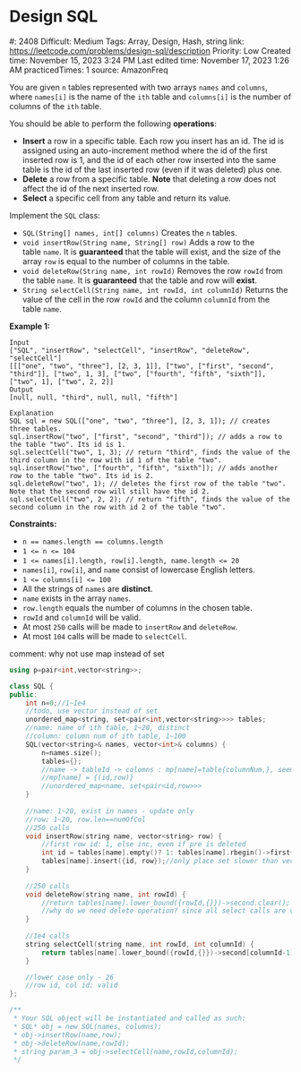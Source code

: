# Design SQL

#: 2408
Difficult: Medium
Tags: Array, Design, Hash, string
link: https://leetcode.com/problems/design-sql/description
Priority: Low
Created time: November 15, 2023 3:24 PM
Last edited time: November 17, 2023 1:26 AM
practicedTimes: 1
source: AmazonFreq

You are given `n` tables represented with two arrays `names` and `columns`, where `names[i]` is the name of the `ith` table and `columns[i]` is the number of columns of the `ith` table.

You should be able to perform the following **operations**:

- **Insert** a row in a specific table. Each row you insert has an id. The id is assigned using an auto-increment method where the id of the first inserted row is 1, and the id of each other row inserted into the same table is the id of the last inserted row (even if it was deleted) plus one.
- **Delete** a row from a specific table. **Note** that deleting a row does not affect the id of the next inserted row.
- **Select** a specific cell from any table and return its value.

Implement the `SQL` class:

- `SQL(String[] names, int[] columns)` Creates the `n` tables.
- `void insertRow(String name, String[] row)` Adds a row to the table `name`. It is **guaranteed** that the table will exist, and the size of the array `row` is equal to the number of columns in the table.
- `void deleteRow(String name, int rowId)` Removes the row `rowId` from the table `name`. It is **guaranteed** that the table and row will **exist**.
- `String selectCell(String name, int rowId, int columnId)` Returns the value of the cell in the row `rowId` and the column `columnId` from the table `name`.

**Example 1:**

```
Input
["SQL", "insertRow", "selectCell", "insertRow", "deleteRow", "selectCell"]
[[["one", "two", "three"], [2, 3, 1]], ["two", ["first", "second", "third"]], ["two", 1, 3], ["two", ["fourth", "fifth", "sixth"]], ["two", 1], ["two", 2, 2]]
Output
[null, null, "third", null, null, "fifth"]

Explanation
SQL sql = new SQL(["one", "two", "three"], [2, 3, 1]); // creates three tables.
sql.insertRow("two", ["first", "second", "third"]); // adds a row to the table "two". Its id is 1.
sql.selectCell("two", 1, 3); // return "third", finds the value of the third column in the row with id 1 of the table "two".
sql.insertRow("two", ["fourth", "fifth", "sixth"]); // adds another row to the table "two". Its id is 2.
sql.deleteRow("two", 1); // deletes the first row of the table "two". Note that the second row will still have the id 2.
sql.selectCell("two", 2, 2); // return "fifth", finds the value of the second column in the row with id 2 of the table "two".

```

**Constraints:**

- `n == names.length == columns.length`
- `1 <= n <= 104`
- `1 <= names[i].length, row[i].length, name.length <= 20`
- `names[i]`, `row[i]`, and `name` consist of lowercase English letters.
- `1 <= columns[i] <= 100`
- All the strings of `names` are **distinct**.
- `name` exists in the array `names`.
- `row.length` equals the number of columns in the chosen table.
- `rowId` and `columnId` will be valid.
- At most `250` calls will be made to `insertRow` and `deleteRow`.
- At most `104` calls will be made to `selectCell`.

comment: why not use map instead of set

```cpp
using p=pair<int,vector<string>>;

class SQL {
public:
    int n=0;//1~1e4
    //todo, use vector instead of set
    unordered_map<string, set<pair<int,vector<string>>>> tables;
    //name: name of ith table, 1~20, distinct
    //column: column num of ith table, 1~100
    SQL(vector<string>& names, vector<int>& columns) {
        n=names.size();
        tables={};
        //name -> tableId -> colomns : mp[name]=table{columnNum,}, seems not important
        //mp[name] = {(id,row)}
        //unordered_map<name, set<pair<id,row>>>
    }
    
    //name: 1~20, exist in names - update only
    //row: 1~20, row.len==numOfCol
    //250 calls
    void insertRow(string name, vector<string> row) {
        //first row id: 1, else inc, even if pre is deleted
        int id = tables[name].empty()? 1: tables[name].rbegin()->first+1;
        tables[name].insert({id, row});//only place set slower than vector?
    }
    
    //250 calls
    void deleteRow(string name, int rowId) {
        //return tables[name].lower_bound({rowId,{}})->second.clear();
        //why do we need delete operation? since all select calls are valid
    }
    
    //1e4 calls
    string selectCell(string name, int rowId, int columnId) {
        return tables[name].lower_bound({rowId,{}})->second[columnId-1];
    }

    //lower case only - 26
    //row id, col id: valid
};

/**
 * Your SQL object will be instantiated and called as such:
 * SQL* obj = new SQL(names, columns);
 * obj->insertRow(name,row);
 * obj->deleteRow(name,rowId);
 * string param_3 = obj->selectCell(name,rowId,columnId);
 */
```